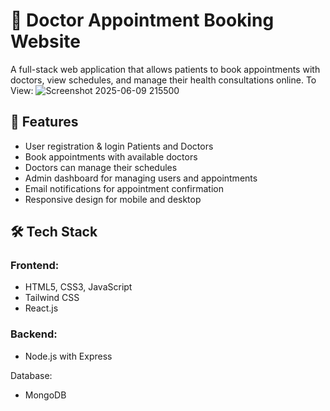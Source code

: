 # 🏥 Doctor Appointment Booking Website

A full-stack web application that allows patients to book appointments with doctors, view schedules, and manage their health consultations online.
To View:
 ![Screenshot 2025-06-09 215500](https://github.com/user-attachments/assets/7d0e79ef-dcf7-418c-9971-3d5726b05bc4)

## 🚀 Features

- User registration & login Patients and Doctors
- Book appointments with available doctors
- Doctors can manage their schedules
- Admin dashboard for managing users and appointments
- Email notifications for appointment confirmation
- Responsive design for mobile and desktop

## 🛠️ Tech Stack

### Frontend:
- HTML5, CSS3, JavaScript
-  Tailwind CSS
- React.js 

### Backend:
- Node.js with Express  


Database:
- MongoDB 










